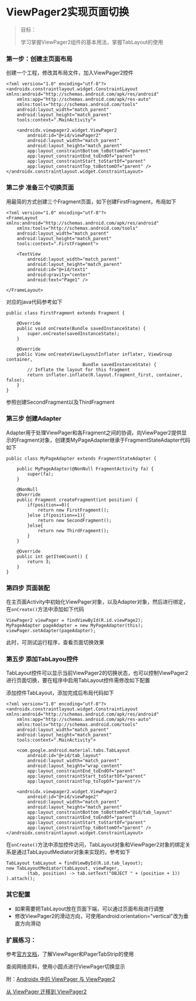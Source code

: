 # ViewPager2实现页面切换

> 目标：
>
> 学习掌握ViewPager2组件的基本用法，掌握TabLayout的使用

### 第一步：创建主页面布局
创建一个工程，修改其布局文件，加入ViewPager2控件
```
<?xml version="1.0" encoding="utf-8"?>
<androidx.constraintlayout.widget.ConstraintLayout xmlns:android="http://schemas.android.com/apk/res/android"
    xmlns:app="http://schemas.android.com/apk/res-auto"
    xmlns:tools="http://schemas.android.com/tools"
    android:layout_width="match_parent"
    android:layout_height="match_parent"
    tools:context=".MainActivity">

    <androidx.viewpager2.widget.ViewPager2
        android:id="@+id/viewPager2"
        android:layout_width="match_parent"
        android:layout_height="match_parent"
        app:layout_constraintBottom_toBottomOf="parent"
        app:layout_constraintEnd_toEndOf="parent"
        app:layout_constraintStart_toStartOf="parent"
        app:layout_constraintTop_toBottomOf="parent" />
</androidx.constraintlayout.widget.ConstraintLayout>
```

### 第二步 准备三个切换页面
用最简的方式创建三个Fragment页面，如下创建FirstFragment，布局如下
```
<?xml version="1.0" encoding="utf-8"?>
<FrameLayout xmlns:android="http://schemas.android.com/apk/res/android"
    xmlns:tools="http://schemas.android.com/tools"
    android:layout_width="match_parent"
    android:layout_height="match_parent"
    tools:context=".FirstFragment">

    <TextView
        android:layout_width="match_parent"
        android:layout_height="match_parent"
        android:id="@+id/text1"
        android:gravity="center"
        android:text="Page1" />

</FrameLayout>
```
对应的java代码参考如下
```
public class FirstFragment extends Fragment {

    @Override
    public void onCreate(Bundle savedInstanceState) {
        super.onCreate(savedInstanceState);
    }

    @Override
    public View onCreateView(LayoutInflater inflater, ViewGroup container,
                             Bundle savedInstanceState) {
        // Inflate the layout for this fragment
        return inflater.inflate(R.layout.fragment_first, container, false);
    }
}
```
参照创建SecondFragment以及ThirdFragment

### 第三步 创建Adapter
Adapter用于处理ViewPager和各Fragment之间的协调，向ViewPager2提供显示的Fragment对象，创建类MyPageAdapter继承于FragmentStateAdapter代码如下
```
public class MyPageAdapter extends FragmentStateAdapter {

    public MyPageAdapter(@NonNull FragmentActivity fa) {
        super(fa);
    }

    @NonNull
    @Override
    public Fragment createFragment(int position) {
        if(position==0){
            return new FirstFragment();
        }else if(position==1){
            return new SecondFragment();
        }else{
            return new ThirdFragment();
        }
    }

    @Override
    public int getItemCount() {
        return 3;
    }
}
```

### 第四步 页面装配
在主页面Activity中初始化ViewPager对象，以及Adapter对象，然后进行绑定，在`onCreate()`方法中添加如下代码
```
ViewPager2 viewPager = findViewById(R.id.viewPage2);
MyPageAdapter pageAdapter = new MyPageAdapter(this);
viewPager.setAdapter(pageAdapter);
```
此时，可测试运行程序，查看页面切换效果

### 第五步 添加TabLayou控件
TabLayout控件可以显示当前ViewPager2的切换状态，也可以控制ViewPager2进行页面切换，要在程序中启用TabLayout控件需修改如下配置

添加控件TabLayout，添加完成后布局代码如下
```
<?xml version="1.0" encoding="utf-8"?>
<androidx.constraintlayout.widget.ConstraintLayout xmlns:android="http://schemas.android.com/apk/res/android"
    xmlns:app="http://schemas.android.com/apk/res-auto"
    xmlns:tools="http://schemas.android.com/tools"
    android:layout_width="match_parent"
    android:layout_height="match_parent"
    tools:context=".MainActivity">

    <com.google.android.material.tabs.TabLayout
        android:id="@+id/tab_layout"
        android:layout_width="match_parent"
        android:layout_height="wrap_content"
        app:layout_constraintEnd_toEndOf="parent"
        app:layout_constraintStart_toStartOf="parent"
        app:layout_constraintTop_toTopOf="parent"/>

    <androidx.viewpager2.widget.ViewPager2
        android:id="@+id/viewPage2"
        android:layout_width="match_parent"
        android:layout_height="match_parent"
        app:layout_constraintBottom_toBottomOf="@id/tab_layout"
        app:layout_constraintEnd_toEndOf="parent"
        app:layout_constraintStart_toStartOf="parent"
        app:layout_constraintTop_toBottomOf="parent" />
</androidx.constraintlayout.widget.ConstraintLayout>
```


在`onCreate()`方法中添加控件访问，TabLayout对象和ViewPager2对象的绑定关系是通过TabLayoutMediator对象来实现的，参考如下
```
TabLayout tabLayout = findViewById(R.id.tab_layout);
new TabLayoutMediator(tabLayout, viewPager,
        (tab, position) -> tab.setText("OBJECT " + (position + 1))
).attach();
```

### 其它配置

- 如果需要把TabLayout放在页面下端，可以通过页面布局进行调整
- 修改ViewPager2的滑动方向，可使用android:orientation="vertical"改为垂直方向滑动


### 扩展练习：

参考[官方文档](https://developer.android.google.cn/reference/kotlin/androidx/viewpager/widget/ViewPager.html?hl=en)，了解ViewPager和PagerTabStrip的使用

查阅网络资料，使用小圆点进行ViewPager切换显示


附：[Androidx 中的 ViewPager 与 ViewPager2](https://www.jianshu.com/p/924046eae137)

[从 ViewPager 迁移到 ViewPager2](https://developer.android.google.cn/training/animation/vp2-migration?hl=zh_cn)

